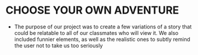 # CHOOSE YOUR OWN ADVENTURE 

 + The purpose of our project was to create a few variations of a story that could be relatable to all of our classmates who will view it. We also included funnier elements, as well as the realistic ones to subtly remind the user not to take us too seriously 